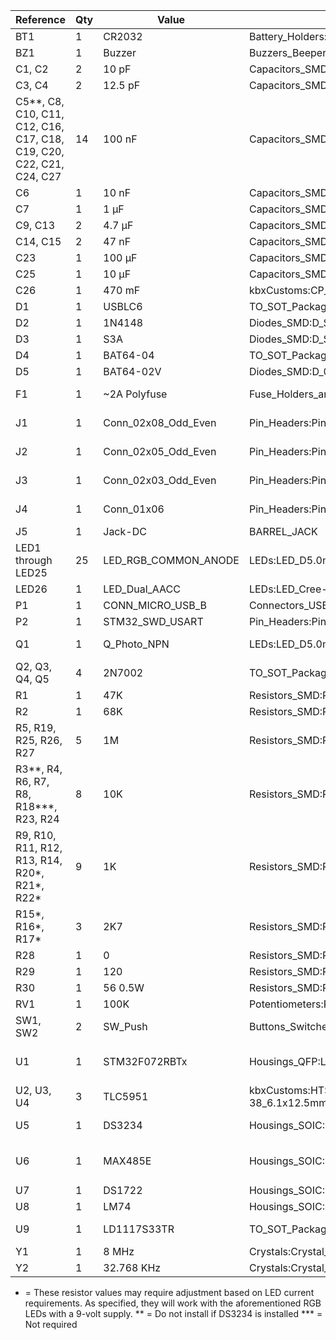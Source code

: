 Reference | Qty | Value | Footprint | Description/Documentation/Vendor
--------- | --- | ----- | --------- | --------------------------------
BT1 | 1 | CR2032 | Battery_Holders:Keystone_103_1x20mm-CoinCell | [Battery cell](http://www.keyelco.com/product.cfm/product_id/719)
BZ1 | 1 | Buzzer | Buzzers_Beepers:Buzzer_12x9.5RM7.6 | [Buzzer, polar](https://product.tdk.com/en/search/sw_piezo/sw_piezo/em-buzzer/info?part_no=SD1614TT-B1)
C1, C2 | 2 | 10 pF | Capacitors_SMD:C_0805 | Unpolarized capacitor
C3, C4 | 2 | 12.5 pF | Capacitors_SMD:C_0805 | Unpolarized capacitor
C5**, C8, C10, C11, C12, C16, C17, C18, C19, C20, C22, C21, C24, C27 | 14 | 100 nF | Capacitors_SMD:C_0805 | Unpolarized capacitor
C6 | 1 | 10 nF | Capacitors_SMD:C_0805 | Unpolarized capacitor
C7 | 1 | 1 µF | Capacitors_SMD:C_0805 | Unpolarized capacitor
C9, C13 | 2 | 4.7 µF | Capacitors_SMD:C_0805 | Unpolarized capacitor
C14, C15 | 2 | 47 nF | Capacitors_SMD:C_0805 | Unpolarized capacitor
C23 | 1 | 100 µF | Capacitors_SMD:CP_Elec_8x10 | [Polarized capacitor](https://industrial.panasonic.com/ww/products/capacitors/polymer-capacitors/os-con/svf/25SVF100M)
C25 | 1 | 10 µF | Capacitors_SMD:C_0805 | Unpolarized capacitor
C26 | 1 | 470 mF | kbxCustoms:CP_Radial_D13.0mm_P5.00mm_HD1.5mm | [Polarised capacitor](http://www.cooperindustries.com/content/dam/public/bussmann/Electronics/Resources/product-datasheets/Bus_Elx_DS_4327_KR_Series.pdf)
D1 | 1 | USBLC6 | TO_SOT_Packages_SMD:SOT-23-6 | [TVS Diode/Array](https://www.st.com/resource/en/datasheet/usblc6-2.pdf)
D2 | 1 | 1N4148 | Diodes_SMD:D_SOD-123 | [Diode](https://www.diodes.com/assets/Datasheets/ds30086.pdf)
D3 | 1 | S3A | Diodes_SMD:D_SMC | [Diode](http://www.onsemi.com/pub/Collateral/S3N-D.PDF)
D4 | 1 | BAT64-04 | TO_SOT_Packages_SMD:SOT-23 | [Dual diode](https://www.infineon.com/dgdl/Infineon-BAT64SERIES-DS-v01_01-en.pdf?fileId=db3a304314dca3890115191757980ead)
D5 | 1 | BAT64-02V | Diodes_SMD:D_0603 | [Diode](https://www.infineon.com/dgdl/Infineon-BAT64SERIES-DS-v01_01-en.pdf?fileId=db3a304314dca3890115191757980ead)
F1 | 1 | ~2A Polyfuse | Fuse_Holders_and_Fuses:Fuse_SMD2920 | [Resettable fuse, polymeric positive temperature coefficient (PPTC)](http://m.littelfuse.com/~/media/electronics/datasheets/resettable_ptcs/littelfuse_ptc_2920l_datasheet.pdf.pdf)
J1 | 1 | Conn_02x08_Odd_Even | Pin_Headers:Pin_Header_Straight_2x08_Pitch2.54mm | Generic connector, double row, 02x08
J2 | 1 | Conn_02x05_Odd_Even | Pin_Headers:Pin_Header_Straight_2x05_Pitch2.54mm | Generic connector, double row, 02x05
J3 | 1 | Conn_02x03_Odd_Even | Pin_Headers:Pin_Header_Straight_2x03_Pitch2.54mm | Generic connector, double row, 02x03
J4 | 1 | Conn_01x06 | Pin_Headers:Pin_Header_Straight_1x06_Pitch2.54mm | Generic connector, single row, 01x06
J5 | 1 | Jack-DC | BARREL_JACK | DC_Barrel Jack
LED1 through LED25 | 25 | LED_RGB_COMMON_ANODE | LEDs:LED_D5.0mm-4 | [RGB LED](https://www.adafruit.com/product/302)
LED26 | 1 | LED_Dual_AACC | LEDs:LED_Cree-PLCC4_3.2x2.8mm_CCW | [LED, dual color, 4-pin](https://www.vcclite.com/product/led-smt-1206-1-72-1v-20ma-redgreen-2k/)
P1 | 1 | CONN_MICRO_USB_B | Connectors_USB:USB_Micro-B_Molex-105017-0001 | [Micro-USB-B](https://www.molex.com/webdocs/datasheets/pdf/en-us/1050170001_IO_CONNECTORS.pdf)
P2 | 1 | STM32_SWD_USART | Pin_Headers:Pin_Header_Straight_2x05_Pitch1.27mm_SMD | [Header](https://www.harwin.com/products/M50-3600542R/)
Q1 | 1 | Q_Photo_NPN | LEDs:LED_D5.0mm | [Phototransistor NPN, 2-pin (C=1, E=2)](https://www.vishay.com/docs/84768/tept5600.pdf)
Q2, Q3, Q4, Q5 | 4 | 2N7002 | TO_SOT_Packages_SMD:SOT-23 | [50V Vds, 0.22 A Id, N-channel MOSFET, SOT-23](https://www.diodes.com/assets/Datasheets/ds11303.pdf)
R1 | 1 | 47K | Resistors_SMD:R_0805 | Resistor
R2 | 1 | 68K | Resistors_SMD:R_0805 | Resistor
R5, R19, R25, R26, R27 | 5 | 1M | Resistors_SMD:R_0805 | Resistor
R3**, R4, R6, R7, R8, R18***, R23, R24 | 8 | 10K | Resistors_SMD:R_0805 | Resistor
R9, R10, R11, R12, R13, R14, R20*, R21*, R22* | 9 | 1K | Resistors_SMD:R_0805 | Resistor
R15*, R16*, R17* | 3 | 2K7 | Resistors_SMD:R_0805 | Resistor
R28 | 1 | 0 | Resistors_SMD:R_0805 | Resistor
R29 | 1 | 120 | Resistors_SMD:R_0805 | Resistor
R30 | 1 | 56 0.5W | Resistors_SMD:R_0805 | [Resistor](https://industrial.panasonic.com/cdbs/www-data/pdf/RDO0000/RDO0000C337.pdf)
RV1 | 1 | 100K | Potentiometers:Potentiometer_Trimmer_Vishay_TS53YJ | [Potentiometer](http://www.bourns.com/docs/Product-Datasheets/TC33.PDF)
SW1, SW2 | 2 | SW_Push | Buttons_Switches_SMD:SW_SPST_KMR2 | [Push button switch, generic, two pins](https://www.ckswitches.com/media/1479/kmr2.pdf)
U1 | 1 | STM32F072RBTx | Housings_QFP:LQFP-64_10x10mm_Pitch0.5mm | [ARM Cortex-M0 Package: LQFP64 Flash: 128KB Ram: 16KB Frequency: 48MHz](http://www.st.com/content/ccc/resource/technical/document/datasheet/cd/46/43/83/22/d3/40/c8/DM00090510.pdf/files/DM00090510.pdf/jcr:content/translations/en.DM00090510.pdf)
U2, U3, U4 | 3 | TLC5951 | kbxCustoms:HTSSOP-38_6.1x12.5mm_Pitch0.65mm_ThermalPad | [LED Driver](http://www.ti.com/lit/ds/symlink/tlc5951.pdf)
U5 | 1 | DS3234 | Housings_SOIC:SO-20_12.8x7.5mm_Pitch1.27mm | [DS3234 SPI Bus Real-time Clock with Integrated Crystal](https://datasheets.maximintegrated.com/en/ds/DS3234.pdf)
U6 | 1 | MAX485E | Housings_SOIC:SOIC-8_3.9x4.9mm_Pitch1.27mm | [Half duplex RS-485/RS-422, 2.5 Mbps, �15kV electro-static discharge (ESD) protection](http://www.st.com/content/ccc/resource/technical/document/datasheet/81/93/fa/ed/87/47/46/00/CD00003136.pdf/files/CD00003136.pdf/jcr:content/translations/en.CD00003136.pdf)
U7 | 1 | DS1722 | Housings_SOIC:SOIC-8_3.9x4.9mm_Pitch1.27mm | [Temperature Sensor](https://datasheets.maximintegrated.com/en/ds/DS1722.pdf)
U8 | 1 | LM74 | Housings_SOIC:SOIC-8_3.9x4.9mm_Pitch1.27mm | [Temperature Sensor](http://www.ti.com/lit/ds/symlink/lm74.pdf)
U9 | 1 | LD1117S33TR | TO_SOT_Packages_SMD:TO-252-2 | [1A Low Dropout regulator, positive, 1.5V fixed output, SOT-223](http://www.st.com/content/ccc/resource/technical/document/datasheet/a5/c3/3f/c9/2b/15/40/49/CD00002116.pdf/files/CD00002116.pdf/jcr:content/translations/en.CD00002116.pdf)
Y1 | 1 | 8 MHz | Crystals:Crystal_SMD_5032-4pin_5.0x3.2mm | [Two pin crystal](http://www.abracon.com/Resonators/abm3b.pdf)
Y2 | 1 | 32.768 KHz | Crystals:Crystal_SMD_3215-2pin_3.2x1.5mm | [Two pin crystal](https://www.ecsxtal.com/store/pdf/ECX-.327-CDX-1293.pdf)

* = These resistor values may require adjustment based on LED current requirements. As specified, they will work with the aforementioned RGB LEDs with a 9-volt supply.
** = Do not install if DS3234 is installed
*** = Not required
